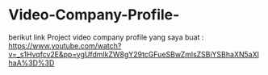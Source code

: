 # Video-Company-Profile-
berikut link Project video company profile yang saya buat : https://www.youtube.com/watch?v=_s1Hvqfcv2E&pp=ygUfdmlkZW8gY29tcGFueSBwZmlsZSBiYSBhaXN5aXlhaA%3D%3D
